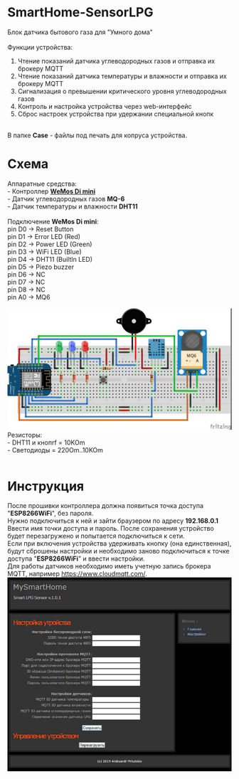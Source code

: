 # SmartHome-SensorLPG
Блок датчика бытового газа для "Умного дома"<br>
<br>
Функции устройства:<br>
1. Чтение показаний датчика углеводородных газов и отправка их брокеру MQTT<br>
2. Чтение показаний датчика температуры и влажности и отправка их брокеру MQTT<br>
3. Сигнализация о превышении критического уровня углеводородных газов<br>
4. Контроль и настройка устройства через web-интерфейс<br>
5. Сброс настроек устройства при удержании специальной кнопк<br>
<br>
В папке <strong>Case</strong> - файлы под печать для копруса устройства.<br>
<h1>Схема</h1>
Аппаратные средства:<br>
- Контроллер <strong><a href="https://wiki.wemos.cc/products:d1:d1_mini">WeMos Di mini</a></strong><br>
- Датчик углеводородных газов <strong>MQ-6</strong><br>
- Датчик температуры и влажности <strong>DHT11</strong><br>
<br>
Подключение <strong>WeMos Di mini</strong>:<br>
 pin D0 -> Reset Button<br>
 pin D1 -> Error LED (Red)<br>
 pin D2 -> Power LED (Green)<br>
 pin D3 -> WiFi LED (Blue)<br>
 pin D4 -> DHT11 (BuiltIn LED)<br>
 pin D5 -> Piezo buzzer<br>
 pin D6 -> NC<br>
 pin D7 -> NC<br>
 pin D8 -> NC<br>
 pin A0 -> MQ6<br>
<br>
<img src="Scheme_bb.jpg"><br>
Резисторы:<br>
- DHT11 и кнопrf = 10KOm<br>
- Светодиоды = 220Om..10KOm<br>
<br>
<h1>Инструкция</h1>
После прошивки контроллера должна появиться точка доступа "<strong>ESP8266WiFi</strong>", без пароля.<br>
Нужно подключиться к ней и зайти браузером по адресу <strong>192.168.0.1</strong><br>
Ввести имя точки доступа и пароль. После сохранения устройство будет перезагружено и попытается подключиться к сети.<br>
Если при включения устройства удерживать кнопку (она единственная), будут сброшены настройки и необходимо заново подключиться к точке доступа "<strong>ESP8266WiFi</strong>" и ввести настройки.<br>
Для работы датчиков необходимо иметь учетную запись брокера MQTT, например <a href="https://www.cloudmqtt.com/">https://www.cloudmqtt.com/</a>.
<img src="web.jpg"><br>

